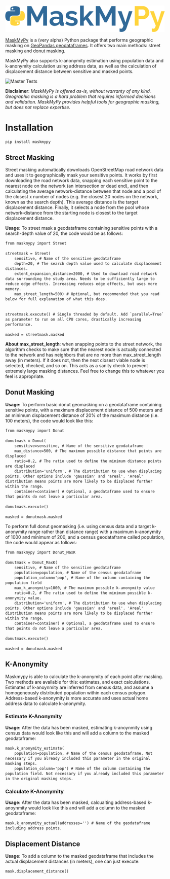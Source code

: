 ![MaskMyPy Logo](assets/logo.png)

[MaskMyPy](https://github.com/TheTinHat/MaskMyPy) is a (very alpha) Python package that performs geographic masking on [GeoPandas geodataframes](http://geopandas.org/data_structures.html). It offers two main methods: street masking and donut masking.

MaskMyPy also supports k-anonymity estimation using population data and k-anonymity calculation using address data, as well as the calculation of displacement distance between sensitive and masked points.

![Master Tests](https://img.shields.io/github/checks-status/TheTinHat/maskmyxyz/master)

**Disclaimer**: *MaskMyPy is offered as-is, without warranty of any kind. Geographic masking is a hard problem that requires informed decisions and validation. MaskMyPy provides helpful tools for geographic masking, but does not replace expertise.*

# Installation
```
pip install maskmypy
```

## Street Masking
Street masking automatically downloads OpenStreetMap road network data and uses it to geographically mask your sensitive points. It works by first downloading the road network data, snapping each sensitive point to the nearest node on the network (an intersection or dead end), and then calculating the average network-distance between that node and a pool of the closest x number of nodes (e.g. the closest 20 nodes on the network, known as the search depth). This average distance is the target displacement distance. Finally, it selects a node from the pool whose network-distance from the starting node is closest to the target displacement distance.

**Usage:** To street mask a geodataframe containing sensitive points with a search-depth value of 20, the code would be as follows:

```
from maskmypy import Street

streetmask = Street(
    sensitive, # Name of the sensitive geodataframe
    depth=20, # The search depth value used to calculate displacement distances.
    extent_expansion_distance=2000, # Used to download road network data surrounding the study area. Needs to be sufficiently large to reduce edge effects. Increasing reduces edge effects, but uses more memory.
    max_street_length=500) # Optional, but recommended that you read below for full explanation of what this does.


streetmask.execute() # Single threaded by default. Add `parallel=True` as parameter to run on all CPU cores, drastically increasing performance.

masked = streetmask.masked
```

**About max_street_length**: when snapping points to the street network, the algorithm checks to make sure that the nearest node is actually connected to the network and has neighbors that are no more than max_street_length away (in meters). If it does not, then the next closest viable node is selected, checked, and so on. This acts as a sanity check to prevent extremely large masking distances. Feel free to change this to whatever you feel is appropriate.



## Donut Masking

**Usage:**
To perform basic donut geomasking on a geodataframe containing sensitive points, with a maximum displacement distance of 500 meters and an minimum displacement distance of 20% of the maximum distance (i.e. 100 meters), the code would look like this:

```
from maskmypy import Donut

donutmask = Donut(
    sensitive=sensitive, # Name of the sensitive geodataframe
    max_distance=500, # The maximum possible distance that points are displaced
    ratio=0.2, # The ratio used to define the minimum distance points are displaced
    distribution='uniform', # The distribution to use when displacing points. Other options include 'gaussian' and 'areal'. 'Areal' distribution means points are more likely to be displaced further within the range.
    container=container) # Optional, a geodataframe used to ensure that points do not leave a particular area.

donutmask.execute()

masked = donutmask.masked
```

To perform full donut geomasking (i.e. using census data and a target k-anonymity range rather than distance range) with a maximum k-anonymity of 1000 and minimum of 200, and a census geodataframe called population, the code would appear as follows:

```
from maskmypy import Donut_MaxK

donutmask = Donut_MaxK(
    sensitive, # Name of the sensitive geodataframe
    population=population, # Name of the census geodataframe
    population_column='pop', # Name of the column containing the population field
    max_k_anonymity=1000, # The maximum possible k-anonymity value
    ratio=0.2, # The ratio used to define the minimum possible k-anonymity value.
    distribution='uniform', # The distribution to use when displacing points. Other options include 'gaussian' and 'areal'. 'Areal' distribution means points are more likely to be displaced further within the range.
    container=container) # Optional, a geodataframe used to ensure that points do not leave a particular area.

donutmask.execute()

masked = donutmask.masked
```


## K-Anonymity
Maskmypy is able to calculate the k-anonymity of each point after masking. Two methods are available for this: estimates, and exact calculations. Estimates of k-anoynmity are inferred from census data, and assume a homogeneously distributed population within each census polygon. Address-based k-anonymity is more accurate and uses actual home address data to calculate k-anonymity.

### Estimate K-Anonymity
**Usage:**
After the data has been masked, estimating k-anoynmity using census data would look like this and will add a column to the masked geodataframe:
```
mask.k_anonymity_estimate(
    population=population, # Name of the census geodataframe. Not necessary if you already included this parameter in the original masking steps.
    population_column='pop') # Name of the column containing the population field. Not necessary if you already included this parameter in the original masking steps.
```

### Calculate K-Anonymity
**Usage:**
After the data has been masked, calcualting address-based k-anoynmity would look like this and will add a column to the masked geodataframe:
```
mask.k_anonymity_actual(addresses='') # Name of the geodataframe including address points.
```

## Displacement Distance
**Usage:**
To add a column to the masked geodataframe that includes the actual displacement distances (in meters), one can just execute:
```
mask.displacement_distance()
```


<style>
.md-content__inner > h1:first-child  {
  display: none;
}
</style>
